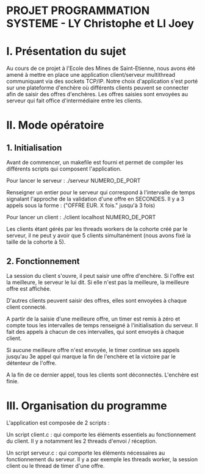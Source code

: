 
# PROJET PROGRAMMATION SYSTEME - LY Christophe et LI Joey

# I. Présentation du sujet 

Au cours de ce projet à l'Ecole des Mines de Saint-Etienne, nous avons été amené à mettre en place une application
client/serveur multithread communiquant via des sockets TCP/IP. Notre choix
d'application s'est porté sur une plateforme d'enchère où différents clients
peuvent se connecter afin de saisir des offres d'enchères. Les offres saisies 
sont envoyées au serveur qui fait office d'intermédiaire entre les clients. 


# II. Mode opératoire

## 1. Initialisation

Avant de commencer, un makefile est fourni et permet de compiler les différents
scripts qui composent l'application.

Pour lancer le serveur :	./serveur NUMERO_DE_PORT

Renseigner un entier pour le serveur qui correspond à l'intervalle de temps
signalant l'approche de la validation d'une offre en SECONDES. 
Il y a 3 appels sous la forme : ("OFFRE EUR. X fois." jusqu'à 3 fois)


Pour lancer un client :	./client localhost NUMERO_DE_PORT

Les clients étant gérés par les threads workers de la cohorte créé par le serveur,
il ne peut y avoir que 5 clients simultanément (nous avons fixé la taille de la
cohorte à 5).


## 2. Fonctionnement

La session du client s'ouvre, il peut saisir une offre d'enchère.
	Si l'offre est la meilleure, le serveur le lui dit.
	Si elle n'est pas la meilleure, la meilleure offre est affichée.

D'autres clients peuvent saisir des offres, elles sont envoyées à chaque client
connecté.

A partir de la saisie d'une meilleure offre, un timer est remis à zéro et compte
tous les intervalles de temps renseigné à l'initialisation du serveur. Il fait
des appels à chacun de ces intervalles, qui sont envoyés à chaque client.

Si aucune meilleure offre n'est envoyée, le timer continue ses appels jusqu'au 
3e appel qui marque la fin de l'enchère et la victoire par le détenteur de l'offre.

A la fin de ce dernier appel, tous les clients sont déconnectés. L'enchère est 
finie.

# III. Organisation du programme

L'application est composée de 2 scripts :

Un script client.c : qui comporte les éléments essentiels au fonctionnement du
client. Il y a notamment les 2 threads d'envoi / réception.

Un script serveur.c : qui comporte les éléments nécessaires au fonctionnement du
serveur. Il y a par exemple les threads worker, la session client ou le thread 
de timer d'une offre.


